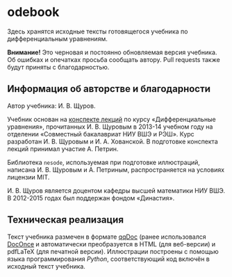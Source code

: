 # odebook
Здесь хранятся исходные тексты готовящегося учебника по дифференциальным уравнениям. 

**Внимание!** Это черновая и постоянно обновляемая версия учебника. Об ошибках и опечатках просьба сообщать автору. Pull requests также будут приняты с благодарностью.

## Информация об авторстве и благодарности
Автор учебника: И. В. Щуров. 

Учебник основан на [конспекте лекций](http://math-info.hse.ru/s13/n) по курсу «Дифференциальные уравнения», прочитанных И. В. Щуровым в 2013-14 учебном году на отделении «Совместный бакалавриат НИУ ВШЭ и РЭШ». Курс разработан И. В. Щуровым и И. А. Хованской. В подготовке конспекта лекций принимал участие А. Петрин.

Библиотека `nesode`, используемая при подготовке иллюстраций, написана И. В. Щуровым и А. Петриным, распространяется на условиях лицензии MIT.

И. В. Щуров является доцентом кафедры высшей математики НИУ ВШЭ. В 2012-2015 годах был поддержан фондом «Династия».

## Техническая реализация
Текст учебника размечен в формате [qqDoc](http://github.com/ischurov/qqmbr) (ранее использовался [DocOnce](https://github.com/hplgit/doconce) и автоматически преобразуется в HTML (для веб-версии) и pdfLaTeX (для печатной версии). Иллюстрации построены с помощью языка программирования *Python*, соответствующий код включён в исходный текст учебника.
